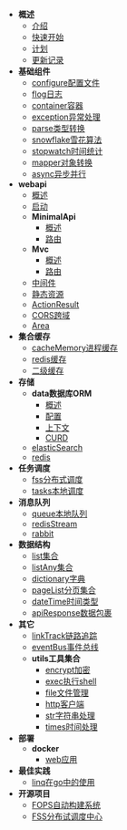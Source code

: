 * **概述**
    * [介绍](README.md "介绍")
    * [快速开始](overview/quickStart.md "快速开始")
    * [计划](overview/plan.md "计划")
    * [更新记录](overview/version.md "更新记录")
* **基础组件**
  * [configure配置文件](basic/configure.md "配置文件")
  * [flog日志](basic/flog.md "日志")
  * [container容器](basic/container.md "IOC容器")
  * [exception异常处理](basic/exception.md "异常处理")
  * [parse类型转换](basic/parse.md "类型转换")
  * [snowflake雪花算法](basic/snowflake.md "雪花算法")
  * [stopwatch时间统计](basic/stopwatch.md "时间统计")
  * [mapper对象转换](basic/mapper.md "对象转换")
  * [async异步并行](basic/async.md "异步并行")
* **webapi**
  * [概述](web/webapi/overview.md "概述")
  * [启动](web/webapi/statup.md "启动")
  * **MinimalApi**
    * [概述](web/webapi/minimalApi/overview.md "概述")
    * [路由](web/webapi/minimalApi/route.md "MinimalApi")
  * **Mvc**
    * [概述](web/webapi/mvc/overview.md "概述")
    * [路由](web/webapi/mvc/route.md "路由")
  * [中间件](web/webapi/middleware.md "中间件")
  * [静态资源](web/webapi/staticFile.md "静态资源")
  * [ActionResult](web/webapi/actionResult.md "ActionResult")
  * [CORS跨域](web/webapi/cors.md "CORS跨域")
  * [Area](web/webapi/area.md "Area")
* **集合缓存**
  * [cacheMemory进程缓存](cache/cacheMemory.md "进程缓存")
  * [redis缓存](cache/redis.md "Redis缓存")
  * [二级缓存](cache/level2Cache.md "二级缓存")
* **存储**
  * **data数据库ORM**
    * [概述](store/data/overview.md "概述")
    * [配置](store/data/config.md "配置")
    * [上下文](store/data/context.md "上下文")
    * [CURD](store/data/curd.md "插入记录")
  * [elasticSearch](store/elasticSearch.md "elasticSearch")
  * [redis](store/redis.md "redis")
* **任务调度**
  * [fss分布式调度](task/fss.md "分布式调度")
  * [tasks本地调度](task/tasks.md "本地调度")
* **消息队列**
  * [queue本地队列](mq/queue.md "本地队列")
  * [redisStream](mq/redisStream.md "redisStream")
  * [rabbit](mq/rabbit.md "rabbit")
* **数据结构**
  * [list集合](dataStructure/list.md "list集合")
  * [listAny集合](dataStructure/listAny.md "listAny集合")
  * [dictionary字典](dataStructure/dictionary.md "字典")
  * [pageList分页集合](dataStructure/pageList.md "pageList分页集合")
  * [dateTime时间类型](dataStructure/dateTime.md "时间类型")
  * [apiResponse数据包裹](dataStructure/apiResponse.md "Api类型")
* **其它**
  * [linkTrack链路追踪](other/linkTrack.md "链路追踪")
  * [eventBus事件总线](other/eventBus.md "事件总线")
  * **utils工具集合**
    * [encrypt加密](other/utils/encrypt.md "encrypt加密")
    * [exec执行shell](other/utils/exec.md "exec执行shell")
    * [file文件管理](other/utils/file.md "file文件管理")
    * [http客户端](other/utils/http.md "http客户端")
    * [str字符串处理](other/utils/str.md "str字符串处理")
    * [times时间处理](other/utils/times.md "times时间处理")
* **部署**
  * **docker**
    * [web应用](deploy/docker.web.md "web应用")
* **最佳实践**
  * [linq在go中的使用](practices/list.md "linq在go中的使用")
* **开源项目**
  * [FOPS自动构建系统](https://github.com/FarseerNet/fops.go)
  * [FSS分布试调度中心](https://github.com/FarseerNet/fss.go)